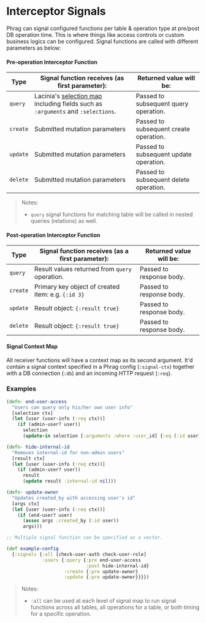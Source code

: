 # Interceptor Signals

Phrag can signal configured functions per table & operation type at pre/post DB operation time. This is where things like access controls or custom business logics can be configured. Signal functions are called with different parameters as below:

#### Pre-operation Interceptor Function

| Type     | Signal function receives (as first parameter):                                                                                                                           | Returned value will be:                |
| -------- | ------------------------------------------------------------------------------------------------------------------------------------------------------------------------ | -------------------------------------- |
| `query`  | Lacinia's [selection map](https://walmartlabs.github.io/apidocs/lacinia/com.walmartlabs.lacinia.selection.html) including fields such as `:arguments` and `:selections`. | Passed to subsequent query operation.  |
| `create` | Submitted mutation parameters                                                                                                                                            | Passed to subsequent create operation. |
| `update` | Submitted mutation parameters                                                                                                                                            | Passed to subsequent update operation. |
| `delete` | Submitted mutation parameters                                                                                                                                            | Passed to subsequent delete operation. |

> Notes:
>
> - `query` signal functions for matching table will be called in nested queries (relations) as well.

#### Post-operation Interceptor Function

| Type     | Signal function receives (as a first parameter):   | Returned value will be:  |
| -------- | -------------------------------------------------- | ------------------------ |
| `query`  | Result values returned from `query` operation.     | Passed to response body. |
| `create` | Primary key object of created item: e.g. `{:id 3}` | Passed to response body. |
| `update` | Result object: `{:result true}`                    | Passed to response body. |
| `delete` | Result object: `{:result true}`                    | Passed to response body. |

#### Signal Context Map

All receiver functions will have a context map as its second argument. It'd contain a signal context specified in a Phrag config (`:signal-ctx`) together with a DB connection (`:db`) and an incoming HTTP request (`:req`).

### Examples

```clojure
(defn- end-user-access
  "Users can query only his/her own user info"
  [selection ctx]
  (let [user (user-info (:req ctx))]
    (if (admin-user? user))
      selection
      (update-in selection [:arguments :where :user_id] {:eq (:id user)})))

(defn- hide-internal-id
  "Removes internal-id for non-admin users"
  [result ctx]
  (let [user (user-info (:req ctx))]
    (if (admin-user? user))
      result
      (update result :internal-id nil)))

(defn- update-owner
  "Updates created_by with accessing user's id"
  [args ctx]
  (let [user (user-info (:req ctx))]
    (if (end-user? user)
      (assoc args :created_by (:id user))
      args)))

;; Multiple signal function can be specified as a vector.

(def example-config
  {:signals {:all [check-user-auth check-user-role]
             :users {:query {:pre end-user-access
                             :post hide-internal-id}
                     :create {:pre update-owner}
                     :update {:pre update-owner}}}})
```

> Notes:
>
> - `:all` can be used at each level of signal map to run signal functions across all tables, all operations for a table, or both timing for a specific operation.
